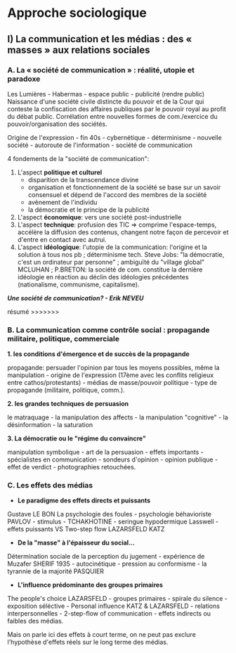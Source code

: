 # Approche sociologique

## I\) La communication et les médias : des « masses » aux relations sociales

### A. La « société de communication » : réalité, utopie et paradoxe

Les Lumières - Habermas - espace public - publicité (rendre public)  
Naissance d'une société civile distincte du pouvoir et de la Cour qui conteste la confiscation des affaires publiques par le pouvoir royal au profit du débat public.
Corrélation entre nouvelles formes de com./exercice du pouvoir/organisation des sociétés.

Origine de l'expression - fin 40s - cybernétique - déterminisme - nouvelle société - autoroute de l'information - société de communication

4 fondements de la "société de communication":  
1. L'aspect **politique et culturel**
   * disparition de la transcendance divine
   * organisation et fonctionnement de la société se base sur un savoir consensuel et dépend de l'accord des membres de la société
   * avènement de l'individu
   * la démocratie et le principe de la publicité
2. L'aspect **économique**: vers une société post-industrielle
3. L'aspect **technique**: profusion des TIC => comprime l'espace-temps, accélère la diffusion des contenus, changent notre façon de percevoir et d'entre en contact avec autrui.
4. L'aspect **idéologique**: l'utopie de la communication: l'origine et la solution à tous nos pb ; déterminisme tech. Steve Jobs: "la démocratie, c'est un ordinateur par personne" ; ambiguïté du "village global" MCLUHAN ; P.BRETON: la société de com. constitue la dernière idéologie en réaction au déclin des idéologies précédentes (nationalisme, communisme, capitalisme).

_**Une société de communication? - Erik NEVEU**_

résumé &gt;&gt;&gt;&gt;&gt;&gt;&gt;

### B. La communication comme contrôle social : propagande militaire, politique, commerciale

**1\. les conditions d'émergence et de succès de la propagande**  

propagande: persuader l'opinion par tous les moyens possibles, même la manipulation - origine de l'expression (17ème avec les conflits religieux entre cathos/protestants) - médias de masse/pouvoir politique - type de propagande \(militaire, politique, comm.\).

**2\. les grandes techniques de persuasion**  

le matraquage - la manipulation des affects - la manipulation "cognitive" - la désinformation - la saturation

**3\. La démocratie ou le "régime du convaincre"**  

manipulation symbolique - art de la persuasion - effets importants - spécialistes en communication - sondeurs d'opinion - opinion publique - effet de verdict - photographies retouchées.

### C. Les effets des médias

* __Le paradigme des effets directs et puissants__

Gustave LE BON La psychologie des foules - psychologie béhavioriste PAVLOV - stimulus - TCHAKHOTINE - seringue hypodermique Lasswell - effets puissants VS Two-step flow LAZARSFELD KATZ

* __De la "masse" à l'épaisseur du social...__

Détermination sociale de la perception du jugement - expérience de Muzafer SHERIF 1935 - autocinétique - pression au conformisme - la tyrannie de la majorité PASQUIER

* __L'influence prédominante des groupes primaires__

The people's choice LAZARSFELD - groupes primaires - spirale du silence - exposition séléctive - Personal influence KATZ & LAZARSFELD - relations interpersonnelles - 2-step-flow of communication - effets indirects ou faibles des médias.

Mais on parle ici des effets à court terme, on ne peut pas exclure l'hypothèse d'effets réels sur le long terme des médias.
